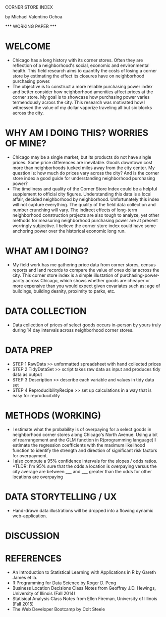 CORNER STORE INDEX 

by Michael Valentino Ochoa


*** WORKING PAPER ***

# WELCOME

* Chicago has a long history with its corner stores.  Often they are reflection of a neighborhood's social, economic and environmental health. This field research aims to quantify the costs of losing a corner store by estimating the effect its closures have on neighborhood purchasing power. 
* The objective is to construct a more reliable purchasing power index and better consider how neighborhood amenities affect prices at the corner store.  My goal is to showcase how purchasing power varies termendously across the city. This research was motivated how I witnessed the value of my dollar vaporize traveling all but six blocks across the city.

# WHY AM I DOING THIS?  WORRIES OF MINE?

* Chicago may be a single market, but its products do not have single prices. Some price differences are inevitable.  Goods downtown cost more than neighborhoods tucked miles away from the city center. My question is: how much do prices vary across the city? And is the corner store index a good guide for understanding neighborhood purchasing power?
* The timeliness and quality of the Corner Store Index could be a helpful supplement to official city figures.  Understanding this data is a local affair, decided neighborhood by neighborhood. Unfortunately this index will not capture everything. The quality of the field data collection and number crunching will vary.  The indirect effects of long-term neighborhood construction projects are also tough to analyze, yet other methods for measuring neighborhood purchasing power are at present worringly subjective. I believe the corner store index could have some anchoring power over the historical economic long run.  

# WHAT AM I DOING?

* My field work has me gathering price data from corner stores, census reports and land records to compare the value of ones dollar across the city.  This corner store index is a simple illustation of purchasing-power-parity across Chicago, which shows whether goods are cheaper or more expensive than you would expect given covariates such as:  age of buildings, building desnity, proximity to parks, etc.

# DATA COLLECTION

* Data collection of prices of select goods occurs in-person by yours truly during 14 day intervals across neighborhood corner stores.

# DATA PREP

* STEP 1 RawData >> unformatted spreadsheet with hand collected prices 
* STEP 2 TidyDataSet >> script takes raw data as input and produces tidy data as output
* STEP 3 Description >> describe each variable and values in tidy data set
* STEP 4 ReproducibilityRecipe >> set up calculations in a way that is easy for reproducibility

# METHODS (WORKING)

* I estimate what the probability is of overpaying for a select goods in neighborhood corner stores along Chicago's North Avenue.  Using a bit of rearrangement and the GLM function in R(programming language) I estimate the regression coefficients with the maximum likelihood function to identify the strength and direction of significant risk factors for overpayment. 
* I also compute a 95% confidence intervals for the slopes / odds ratios. 
*TLDR: I'm 95% sure that the odds a location is overpaying versus the city average are between ___ and ___ greater than the odds for other locations are overpaying

# DATA STORYTELLING / UX

* Hand-drawn data illustrations will be dropped into a flowing dynamic web-application.

# DISCUSSION

# REFERENCES

* An Introduction to Statistical Learning with Applications in R by Gareth James et la. 
* R Programming for Data Science by Roger D. Peng
* Business Location Decisions Class Notes from Geoffrey J.D. Hewings, University of Illinois (Fall 2014)
* Statisical Analysis Class Notes from Ellen Fireman, University of Illinois (Fall 2015)
* The Web Developer Bootcamp by Colt Steele 
